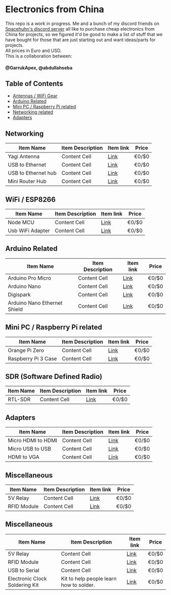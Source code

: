 # Electronics from China

This repo is a work in progress. Me and a bunch of my discord friends on [Spacehuhn's discord server](https://discordapp.com/invite/7Ay378G) all like to purchase cheap electronics from China for projects, so we figured it'd be good to make a list of stuff that we have bought for those that are just starting out and want ideas/parts for projects.<br />
All prices in Euro and USD.<br />
This is a collaboration between:
#### @GarrukApex, @abdullahseba <!--(add your username here my dudes)-->

## Table of Contents
  - [Antennas / WiFi Gear](#antennas--wifi-gear)
  - [Arduino Related](#arduino-related)
  - [Mini PC / Raspberry Pi related](#mini-pc--raspberry-pi-related)
  - [Networking related](#networking-related)
  - [Adapters](#adapters)
    
## Networking
| Item Name | Item Description | Item link | Price |
| ------------- | ------------- | ------------- | -------------|
| Yagi Antenna  | Content Cell  | [Link]()  |     €0/$0    |
| USB to Ethernet  | Content Cell  | [Link]()  |     €0/$0    |
| USB to Ethernet hub  | Content Cell  | [Link]()  |     €0/$0    |
| Mini Router Hub  | Content Cell  | [Link]()  |     €0/$0    |
   
## WiFi / ESP8266
| Item Name | Item Description | Item link | Price |
| ------------- | ------------- | ------------- | -------------|
| Node MCU  | Content Cell  | [Link]()  |     €0/$0    |
| Usb WiFi Adapter  | Content Cell  | [Link]()  |     €0/$0    |

## Arduino Related
| Item Name | Item Description | Item link | Price |
| ------------- | ------------- | ------------- | -------------|
| Arduino Pro Micro   | Content Cell  | [Link]()  |     €0/$0    |
| Arduino Nano  | Content Cell  | [Link]()  |     €0/$0    |
| Digispark  | Content Cell  | [Link]()  |     €0/$0    |
| Arduino Nano Ethernet Shield  | Content Cell  | [Link]()  |     €0/$0    |

## Mini PC / Raspberry Pi related
| Item Name | Item Description | Item link | Price |
| ------------- | ------------- | ------------- | -------------|
| Orange Pi Zero  | Content Cell  | [Link]()  |     €0/$0    |
| Raspberry Pi 3 Case  | Content Cell  | [Link]()  |     €0/$0    |

## SDR (Software Defined Radio)
| Item Name | Item Description | Item link | Price |
| ------------- | ------------- | ------------- | -------------|
| RTL-SDR  | Content Cell  | [Link]()  |     €0/$0    |


## Adapters
| Item Name | Item Description | Item link | Price |
| ------------- | ------------- | ------------- | -------------|
| Micro HDMI to HDMI  | Content Cell  | [Link]()  |     €0/$0    |
| Micro USB to USB  | Content Cell  | [Link]()  |     €0/$0    |
| HDMI to VGA  | Content Cell  | [Link]()  |     €0/$0    |

## Miscellaneous
| Item Name | Item Description | Item link | Price |
| ------------- | ------------- | ------------- | -------------|
| 5V Relay  | Content Cell  | [Link]()  |     €0/$0    |
| RFID Module  | Content Cell  | [Link]()  |     €0/$0    |

## Miscellaneous
| Item Name | Item Description | Item link | Price |
| ------------- | ------------- | ------------- | -------------|
| 5V Relay  | Content Cell  | [Link]()  |     €0/$0    |
| RFID Module  | Content Cell  | [Link]()  |     €0/$0    |
| USB to Serial | Content Cell  | [Link]()  |     €0/$0    |
| Electronic Clock Soldering Kit  | Kit to help people learn how to solder.   | [Link]()  |     €0/$0    |
        

<!--This is a template for adding extra cells. Ignore it. 
| Content Cell  | Content Cell  | Content Cell  |     €0/$0    |-->

